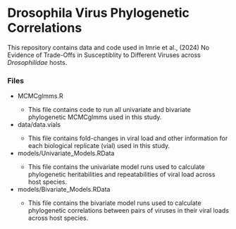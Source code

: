 # Drosophila Virus Phylogenetic Correlations

This repository contains data and code used in Imrie et al., (2024) No Evidence of Trade-Offs in Susceptiblity to Different Viruses across *Drosophilidae* hosts.

### Files
<ul>
  <li>MCMCglmms.R</li>
  <ul>
    <li>This file contains code to run all univariate and bivariate phylogenetic MCMCglmms used in this study.</li>
  </ul>
<li>data/data.vials</li>
<ul>
  <li>This file contains fold-changes in viral load and other information for each biological replicate (vial) used in this study. </li>
</ul>
<li>models/Univariate_Models.RData</li>
<ul>
  <li>This file contains the univariate model runs used to calculate phylogenetic heritabilities and repeatabilities of viral load across host species.</li>
</ul>
<li>models/Bivariate_Models.RData</li>
<ul>
  <li>This file contains the bivariate model runs used to calculate phylogenetic correlations between pairs of viruses in their viral loads across host species.</li>
</ul>
</ul>
